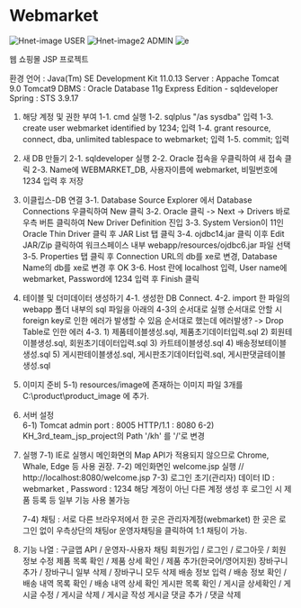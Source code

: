 # Webmarket

![Hnet-image](https://user-images.githubusercontent.com/92713950/170981806-9d3644d9-1f77-479d-a720-4d243d68cd82.gif)
USER
![Hnet-image2](https://user-images.githubusercontent.com/92713950/170982426-026c6c92-513b-4164-9237-884f23245af4.gif)
ADMIN
![e](https://user-images.githubusercontent.com/92713950/170983058-64f7abf7-746d-4f14-b918-9a9c6efba1d5.JPG)


웹 쇼핑몰 JSP 프로젝트

환경
언어 : Java(Tm) SE Development Kit 11.0.13 
Server : Appache Tomcat 9.0 Tomcat9
DBMS : Oracle Database 11g Express Edition - sqldeveloper
Spring : STS 3.9.17

1. 해당 계정 및 권한 부여
	1-1. cmd 실행
	1-2. sqlplus "/as sysdba"	입력
	1-3. create user webmarket identified by 1234;	입력
	1-4. grant resource, connect, dba, unlimited tablespace to webmarket;	입력
	1-5. commit;	입력

2. 새 DB 만들기
	2-1. sqldeveloper 실행
	2-2. Oracle 접속을 우클릭하여 새 접속 클릭
	2-3. Name에 WEBMARKET_DB, 사용자이름에 webmarket, 비밀번호에 1234 입력 후 저장

3. 이클립스-DB 연결
	3-1. Database Source Explorer 에서 Database Connections 우클릭하여 New 클릭
	3-2. Oracle 클릭 -> Next -> Drivers 바로 우측 버튼 클릭하여 New Driver Definition 진입
	3-3. System Version이 11인 Oracle Thin Driver 클릭 후 JAR List 탭 클릭
	3-4. ojdbc14.jar 클릭 이후 Edit JAR/Zip 클릭하여 워크스페이스 내부 webapp/resources/ojdbc6.jar 파일 선택
	3-5. Properties 탭 클릭 후 Connection URL의 db를 xe로 변경, Database Name의 db를 xe로 변경 후 OK
	3-6. Host 란에 localhost 입력, User name에 webmarket, Password에 1234 입력 후 Finish 클릭

4. 테이블 및 더미데이터 생성하기
	4-1. 생성한 DB Connect.
	4-2. import 한 파일의 webapp 폴더 내부의 sql 파일을 아래의 4-3의 순서대로 실행
	      순서대로 안할 시 foreign key로 인한 에러가 발생할 수 있음
	      순서대로 했는데 에러발생? -> Drop Table로 인한 에러
	4-3.
	      1) 제품테이블생성.sql, 제품초기데이터입력.sql
	      2) 회원테이블생성.sql, 회원초기데이터입력.sql
	      3) 카트테이블생성.sql
	      4) 배송정보테이블생성.sql
	      5) 게시판테이블생성.sql, 게시판초기데이터입력.sql, 게시판댓글테이블생성.sql

5. 이미지 준비
	5-1) resources/image에 존재하는 이미지 파일 3개를 C:\product\product_image 에 추가.

6. 서버 설정	
	6-1) Tomcat admin port : 8005
	       HTTP/1.1 : 8080
	6-2) KH_3rd_team_jsp_project의 Path
	       '/kh' 를 '/'로 변경

7. 실행
	7-1) IE로 실행시 메인화면의 Map API가 적용되지 않으므로 Chrome, Whale, Edge 등 사용 권장.
	7-2) 메인화면인 welcome.jsp 실행 //  http://localhost:8080/welcome.jsp
	7-3) 로그인 초기(관리자) 데이터
	      ID : webmarket ,	Password : 1234
	      해당 계정이 아닌 다른 계정 생성 후 로그인 시
	      제품 등록 등 일부 기능 사용 불가능
	
	7-4) 채팅 : 서로 다른 브라우저에서 한 곳은 관리자계정(webmarket) 한 곳은 로그인 없이
		 우측상단의 채팅or 운영자채팅을 클릭하여 1:1 채팅이 가능.

8. 기능 나열
	: 구글맵 API  	 /  운영자-사용자 채팅
	  회원가입 	 /  로그인                   /  로그아웃   /  회원 정보 수정
	  제품 목록 확인	 /  제품 상세 확인         /  제품 추가(한국어/영어지원)
	  장바구니 추가  	 /  장바구니 일부 삭제    /  장바구니 모두 삭제
	  배송 정보 입력 	 /  배송 정보 확인         /  배송 내역 목록 확인  /  배송 내역 상세 확인
	  게시판 목록 확인 	 /  게시글 상세확인        / 게시글 수정  /  게시글 삭제  / 게시글 작성
	  게시글 댓글 추가  /  댓글 삭제
